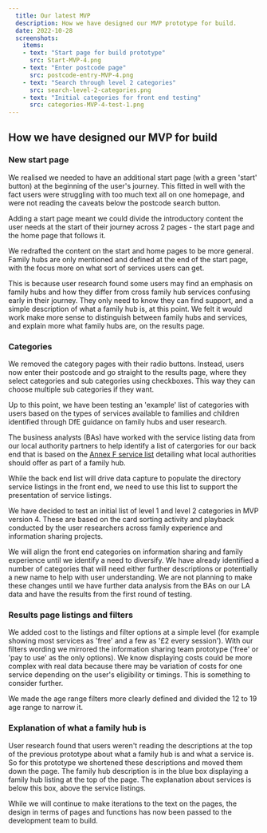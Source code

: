 ```yaml
---
  title: Our latest MVP
  description: How we have designed our MVP prototype for build.
  date: 2022-10-28
  screenshots:
    items:
    - text: "Start page for build prototype"
      src: Start-MVP-4.png
    - text: "Enter postcode page"
      src: postcode-entry-MVP-4.png
    - text: "Search through level 2 categories"
      src: search-level-2-categories.png
    - text: "Initial categories for front end testing"
      src: categories-MVP-4-test-1.png 
---
```


## How we have designed our MVP for build

### New start page

We realised we needed to have an additional start page (with a green 'start' button) at the beginning of the user's journey. This fitted in well with the fact users were struggling with too much text all on one homepage, and were not reading the caveats below the postcode search button. 

Adding a start page meant we could divide the introductory content the user needs at the start of their journey across 2 pages - the start page and the home page that follows it. 

We redrafted the content on the start and home pages to be more general. Family hubs are only mentioned and defined at the end of the start page, with the focus more on what sort of services users can get. 

This is because user research found some users may find an emphasis on family hubs and how they differ from cross family hub services confusing early in their journey. They only need to know they can find support, and a simple description of what a family hub is, at this point.  We felt it would work make more sense to distinguish between family hubs and services, and explain more what family hubs are, on the results page.

### Categories

We removed the category pages with their radio buttons. Instead, users now enter their postcode and go straight to the results page, where they select categories and sub categories using checkboxes. This way they can choose multiple sub categories if they want.

Up to this point, we have been testing an 'example' list of categories with users based on the types of services available to families and children identified through DfE guidance on family hubs and user research.

The business analysts (BAs) have worked with the service listing data from our local authority partners to help identify a list of catergories for our back end that is based on the [Annex F service list](https://assets.publishing.service.gov.uk/government/uploads/system/uploads/attachment_data/file/1096773/Annex_F_-_family_hub_service_expectations.pdf) detailing what local authorities should offer as part of a family hub.

While the back end list will drive data capture to populate the directory service listings in the front end, we need to use this list to support the presentation of service listings.

We have decided to test an initial list of level 1 and level 2 categories in MVP version 4. These are based on the card sorting activity and playback conducted by the user researchers across family experience and information sharing projects.

We will align the front end categories on information sharing and family experience until we identify a need to diversify. We have already identified a number of categories that will need either further descriptions or potentially a new name to help with user understanding. We are not planning to make these changes until we have further data analysis from the BAs on our LA data and have the results from the first round of testing.

### Results page listings and filters

We added cost to the listings and filter options at a simple level (for example showing most services as 'free' and a few as '£2 every session'). With our filters wording we mirrored the information sharing team prototype ('free' or 'pay to use' as the only options). We know displaying costs could be more complex with real data because there may be variation of costs for one service depending on the user's eligibility or timings. This is something to consider further.

We made the age range filters more clearly defined and divided the 12 to 19 age range to narrow it.

### Explanation of what a family hub is

User research found that users weren't reading the descriptions at the top of the previous prototype about what a family hub is and what a service is. So for this prototype we shortened these descriptions and moved them down the page. The family hub description is in the blue box displaying a family hub listing at the top of the page. The explanation about services is below this box, above the service listings.

While we will continue to make iterations to the text on the pages, the design in terms of pages and functions has now been passed to the development team to build. 
